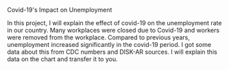 Covid-19's Impact on Unemployment

In this project, I will explain the effect of covid-19 on the unemployment rate in our country. 
Many workplaces were closed due to Covid-19 and workers were removed from the workplace. 
Compared to previous years, unemployment increased significantly in the covid-19 period. 
I got some data about this from CDC numbers and DISK-AR sources. I will explain this data on the chart and transfer it to you.
